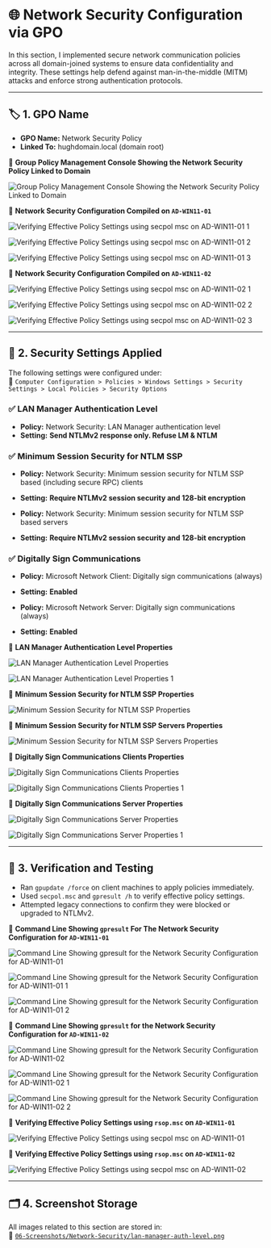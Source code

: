 # 🌐 Network Security Configuration via GPO

In this section, I implemented secure network communication policies across all domain-joined systems to ensure data confidentiality and integrity. These settings help defend against man-in-the-middle (MITM) attacks and enforce strong authentication protocols.

---

## 🏷️ 1. GPO Name

- **GPO Name:** Network Security Policy  
- **Linked To:** hughdomain.local (domain root)

📸 **Group Policy Management Console Showing the Network Security Policy Linked to Domain**  

![Group Policy Management Console Showing the Network Security Policy Linked to Domain](https://github.com/user-attachments/assets/e9cc4a4e-14bb-4324-b8dc-0d12134d2e28)

📸 **Network Security Configuration Compiled on `AD-WIN11-01`**  
 
![Verifying Effective Policy Settings using `secpol msc` on `AD-WIN11-01` 1](https://github.com/user-attachments/assets/3f0f93fc-4659-45bf-b8ff-0a9bc980f501)

![Verifying Effective Policy Settings using `secpol msc` on `AD-WIN11-01` 2](https://github.com/user-attachments/assets/b476e07d-240d-4851-94c8-8fdb27fcc7b6)

![Verifying Effective Policy Settings using `secpol msc` on `AD-WIN11-01` 3](https://github.com/user-attachments/assets/ec054495-2364-4dde-b122-8189493572ae)

📸 **Network Security Configuration Compiled on `AD-WIN11-02`**  

![Verifying Effective Policy Settings using `secpol msc` on `AD-WIN11-02` 1](https://github.com/user-attachments/assets/41967b35-0b34-4e58-bd86-6c87a6b1d244)

![Verifying Effective Policy Settings using `secpol msc` on `AD-WIN11-02` 2](https://github.com/user-attachments/assets/ad827ddd-3b8b-430f-b336-4e493585f0a0)

![Verifying Effective Policy Settings using `secpol msc` on `AD-WIN11-02` 3](https://github.com/user-attachments/assets/f14860ff-362a-4560-9e00-57e2ce46abf8)

---

## 🔐 2. Security Settings Applied

The following settings were configured under:  
 📂 `Computer Configuration > Policies > Windows Settings > Security Settings > Local Policies > Security Options`

### ✅ LAN Manager Authentication Level
- **Policy:** Network Security: LAN Manager authentication level  
- **Setting:** **Send NTLMv2 response only. Refuse LM & NTLM**

### ✅ Minimum Session Security for NTLM SSP
- **Policy:** Network Security: Minimum session security for NTLM SSP based (including secure RPC) clients  
- **Setting:** **Require NTLMv2 session security and 128-bit encryption**

- **Policy:** Network Security: Minimum session security for NTLM SSP based servers  
- **Setting:** **Require NTLMv2 session security and 128-bit encryption**

### ✅ Digitally Sign Communications
- **Policy:** Microsoft Network Client: Digitally sign communications (always)  
- **Setting:** **Enabled**

- **Policy:** Microsoft Network Server: Digitally sign communications (always)  
- **Setting:** **Enabled**

📸 **LAN Manager Authentication Level Properties**

![LAN Manager Authentication Level Properties](https://github.com/user-attachments/assets/eb58a6db-ed19-46f8-9918-ad8f4a0d384b)

![LAN Manager Authentication Level Properties 1](https://github.com/user-attachments/assets/2c7c7c1a-1c8c-4913-ae1c-1cdf87b6ae23)

📸 **Minimum Session Security for NTLM SSP Properties**

![Minimum Session Security for NTLM SSP Properties](https://github.com/user-attachments/assets/efaeeb57-088b-481c-a678-3a661e7c8eb7)

📸 **Minimum Session Security for NTLM SSP Servers Properties**

![Minimum Session Security for NTLM SSP Servers Properties](https://github.com/user-attachments/assets/9f01a073-c006-4637-9b1b-46078c509710)

📸 **Digitally Sign Communications Clients Properties**

![Digitally Sign Communications Clients Properties](https://github.com/user-attachments/assets/fa463e67-f451-4cb1-b119-6d704433f8ba)

![Digitally Sign Communications Clients Properties 1](https://github.com/user-attachments/assets/abed2d8e-10bb-44e3-9304-639ee89c8af8)

📸 **Digitally Sign Communications Server Properties**

![Digitally Sign Communications Server Properties](https://github.com/user-attachments/assets/3dca1c52-53ef-4c8f-ac72-14d0f8e0cdb9)

![Digitally Sign Communications Server Properties 1](https://github.com/user-attachments/assets/74652909-7942-45ec-8fca-73333d38a154)

---

## 🧪 3. Verification and Testing

- Ran `gpupdate /force` on client machines to apply policies immediately.
- Used `secpol.msc` and `gpresult /h` to verify effective policy settings.
- Attempted legacy connections to confirm they were blocked or upgraded to NTLMv2.

📸 **Command Line Showing `gpresult` For The Network Security Configuration for `AD-WIN11-01`**

![Command Line Showing `gpresult` for the Network Security Configuration for `AD-WIN11-01`](https://github.com/user-attachments/assets/595da062-9061-4ffb-8321-402ffb27340e)

![Command Line Showing `gpresult` for the Network Security Configuration for `AD-WIN11-01` 1](https://github.com/user-attachments/assets/4efb2032-7b85-4cba-b1dd-8cfe795837a6)

![Command Line Showing `gpresult` for the Network Security Configuration for `AD-WIN11-01` 2](https://github.com/user-attachments/assets/8c1419e4-b2ef-4b51-9d6a-80eb0b24853e)

📸 **Command Line Showing `gpresult` for the Network Security Configuration for `AD-WIN11-02`**

![Command Line Showing `gpresult` for the Network Security Configuration for `AD-WIN11-02`](https://github.com/user-attachments/assets/307b7bde-2808-4ab4-911f-4919ab8b2af0)

![Command Line Showing `gpresult` for the Network Security Configuration for `AD-WIN11-02` 1](https://github.com/user-attachments/assets/60cc6588-706e-42b2-a775-e841a4a31748)

![Command Line Showing `gpresult` for the Network Security Configuration for `AD-WIN11-02` 2](https://github.com/user-attachments/assets/68085173-6051-4840-84e2-27137adc31b1)

📸 **Verifying Effective Policy Settings using `rsop.msc` on `AD-WIN11-01`**

![Verifying Effective Policy Settings using `secpol msc` on `AD-WIN11-01`](https://github.com/user-attachments/assets/2135d136-9301-4c8c-87d0-f66a28a807b0)

📸 **Verifying Effective Policy Settings using `rsop.msc` on `AD-WIN11-02`**

![Verifying Effective Policy Settings using `secpol msc` on `AD-WIN11-02`](https://github.com/user-attachments/assets/103dedc7-f014-4660-bc22-abccc4e413e9)

---

## 🗂️ 4. Screenshot Storage

All images related to this section are stored in:  
📂 [`06-Screenshots/Network-Security/lan-manager-auth-level.png`]()
